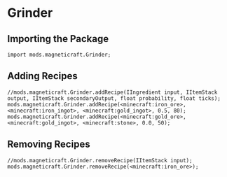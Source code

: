 # Grinder

## Importing the Package
```zenscript
import mods.magneticraft.Grinder;
```

## Adding Recipes
```zenscript
//mods.magneticraft.Grinder.addRecipe(IIngredient input, IItemStack output, IItemStack secondaryOutput, float probability, float ticks);
mods.magneticraft.Grinder.addRecipe(<minecraft:iron_ore>, <minecraft:iron_ingot>, <minecraft:gold_ingot>, 0.5, 80);
mods.magneticraft.Grinder.addRecipe(<minecraft:gold_ore>, <minecraft:gold_ingot>, <minecraft:stone>, 0.0, 50);
```

## Removing Recipes
```zenscript
//mods.magneticraft.Grinder.removeRecipe(IItemStack input);
mods.magneticraft.Grinder.removeRecipe(<minecraft:iron_ore>);
```
